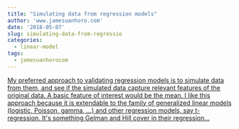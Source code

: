 ```yaml
---
title: "Simulating data from regression models"
author: 'www.jamesuanhoro.com'
date: '2018-05-07'
slug: simulating-data-from-regressio
categories:
  - linear-model
tags:
  - jamesuanhorocom
---
```


[My preferred approach to validating regression models is to simulate data from them, and see if the simulated data capture relevant features of the original data. A basic feature of interest would be the mean. I like this approach because it is extendable to the family of generalized linear models (logistic, Poisson, gamma, ...) and other regression models, say t-regression. It's something Gelman and Hill cover in their regression...<click to read more>](https://www.jamesuanhoro.com/post/2018/05/07/simulating-data-from-regression-models/)

